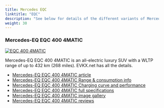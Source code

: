 ```yaml
---
title: Mercedes EQC
linktitle: "EQC"
description: "See below for details of the different variants of Mercedes EQC"
weight: 30
---
```

### Mercedes-EQ EQC 400 4MATIC

<a href="/models/mercedes/eqc/eqc_400_4matic/"><img src="https://media.evkx.net/multimedia/models/mercedes/eqc/eqc_400_4matic/main_1_st.jpg" class="img-fluid" alt="EQC 400 4MATIC" ></a>

Mercedes-EQ EQC 400 4MATIC is an all-electric luxury SUV with a WLTP range of up to 432 km (268 miles). EVKX.net has all the details. 

- [Mercedes-EQ EQC 400 4MATIC article](/models/mercedes/eqc/eqc_400_4matic/)
- [Mercedes-EQ EQC 400 4MATIC Range & consumption info](/models/mercedes/eqc/eqc_400_4matic/rangeandconsumption)
- [Mercedes-EQ EQC 400 4MATIC Charging curve and performance](/models/mercedes/eqc/eqc_400_4matic/chargingcurve)
- [Mercedes-EQ EQC 400 4MATIC full specifications](/models/mercedes/eqc/eqc_400_4matic/specifications)
- [Mercedes-EQ EQC 400 4MATIC image gallery](/models/mercedes/eqc/eqc_400_4matic/gallery)
- [Mercedes-EQ EQC 400 4MATIC reviews](/models/mercedes/eqc/eqc_400_4matic/reviews)

